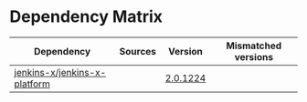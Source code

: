 # Dependency Matrix

Dependency | Sources | Version | Mismatched versions
---------- | ------- | ------- | -------------------
[jenkins-x/jenkins-x-platform](https://github.com/jenkins-x/jenkins-x-platform.git) |  | [2.0.1224](https://github.com/jenkins-x/jenkins-x-platform/releases/tag/v2.0.1224) | 
